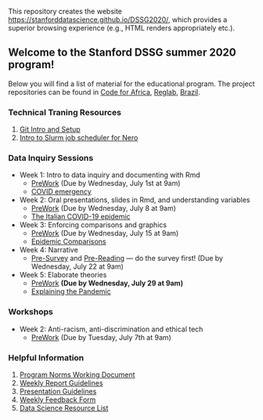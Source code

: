 This repository creates the website https://stanforddatascience.github.io/DSSG2020/, which provides a superior browsing experience (e.g., HTML renders appropriately etc.).

## Welcome to the Stanford DSSG summer 2020 program!

Below you will find a list of material for the educational program. The project repositories can be found in [Code for Africa](https://github.com/StanfordDataScience/dssg-cfa), [Reglab](https://github.com/StanfordDataScience/dssg-reglab), [Brazil](https://github.com/StanfordDataScience/dssg-brazil).

### Technical Traning Resources
1. [Git Intro and Setup](resources/git_setup.html)
2. [Intro to Slurm job scheduler for Nero](resources/SLURM_instruction.html)

### Data Inquiry Sessions
- Week 1: Intro to data inquiry and documenting with Rmd
    - [PreWork](resources/Prework.html) (Due by Wednesday, July 1st at 9am)
    - [COVID emergency](resources/COVIDemergency.html)
- Week 2: Oral presentations, slides in Rmd, and understanding variables
    - [PreWork](resources/PreWork2.html) (Due by Wednesday, July 8 at 9am)
    - [The Italian COVID-19 epidemic](resources/ItalyCovid.pdf)
- Week 3: Enforcing comparisons and graphics
    - [PreWork](resources/PreWork3.html) (Due by Wednesday, July 15 at 9am)
    - [Epidemic Comparisons](resources/EpidemicComparisons.html)
- Week 4: Narrative
    - [Pre-Survey](https://docs.google.com/forms/d/e/1FAIpQLSc1kpa2Luq50R4vUh8vvJ_hzUk-pllT7X-0CdelnAbQcGSKmA/viewform) and [Pre-Reading](resources/story-basics-assignment.pdf) — do the survey first! (Due by Wednesday, July 22 at 9am)
- Week 5: Elaborate theories
    - [PreWork](resources/PreWork5.html) **(Due by Wednesday, July 29 at 9am)**
    - [Explaining the Pandemic](resources/ExplainingThePandemic.html)

### Workshops
- Week 2: Anti-racism, anti-discrimination and ethical tech
    - [PreWork](resources/workshop_antiracism.md) (Due by Tuesday, July 7th at 9am)

### Helpful Information
1. [Program Norms Working Document](https://www.dropbox.com/scl/fi/vtkqxmseia4fd3z9bmeg8/_Norms.gdoc?dl=0&rlkey=quvmy3w3t9ipnf6qqxutk5l1h)
2. [Weekly Report Guidelines](resources/WeeklyReport.html)
3. [Presentation Guidelines](resources/DSSGpresentation.html)
4. [Weekly Feedback Form](https://forms.gle/LXmcuxDxRuQQRyzS7)
5. [Data Science Resource List](resources/ResourceLists.html)
